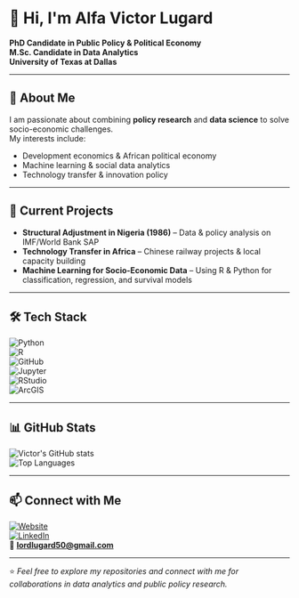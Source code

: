 # 👋 Hi, I'm Alfa Victor Lugard  

**PhD Candidate in Public Policy & Political Economy**  
**M.Sc. Candidate in Data Analytics**  
**University of Texas at Dallas**  

---

## 🔹 About Me
I am passionate about combining **policy research** and **data science** to solve socio-economic challenges.  
My interests include:
- Development economics & African political economy  
- Machine learning & social data analytics  
- Technology transfer & innovation policy  

---

## 🔹 Current Projects
- **Structural Adjustment in Nigeria (1986)** – Data & policy analysis on IMF/World Bank SAP  
- **Technology Transfer in Africa** – Chinese railway projects & local capacity building  
- **Machine Learning for Socio-Economic Data** – Using R & Python for classification, regression, and survival models  

---

## 🛠️ Tech Stack
![Python](https://img.shields.io/badge/Python-3776AB?style=for-the-badge&logo=python&logoColor=white)  
![R](https://img.shields.io/badge/R-276DC3?style=for-the-badge&logo=r&logoColor=white)  
![GitHub](https://img.shields.io/badge/GitHub-181717?style=for-the-badge&logo=github&logoColor=white)  
![Jupyter](https://img.shields.io/badge/Jupyter-F37626?style=for-the-badge&logo=jupyter&logoColor=white)  
![RStudio](https://img.shields.io/badge/RStudio-75AADB?style=for-the-badge&logo=rstudio&logoColor=white)  
![ArcGIS](https://img.shields.io/badge/ArcGIS-2C7AC3?style=for-the-badge&logo=arcgis&logoColor=white)  

---

## 📊 GitHub Stats
![Victor's GitHub stats](https://github-readme-stats.vercel.app/api?username=Lordlugard50&show_icons=true&theme=default)  
![Top Languages](https://github-readme-stats.vercel.app/api/top-langs/?username=Lordlugard50&layout=compact)  

---

## 📫 Connect with Me
[![Website](https://img.shields.io/badge/Website-000000?style=for-the-badge&logo=About.me&logoColor=white)](https://lugardfoundation.org/)  
[![LinkedIn](https://img.shields.io/badge/LinkedIn-0077B5?style=for-the-badge&logo=linkedin&logoColor=white)](https://linkedin.com/)  
📧 **lordlugard50@gmail.com**

---

⭐️ *Feel free to explore my repositories and connect with me for collaborations in data analytics and public policy research.*
